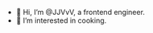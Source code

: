 - 👋 Hi, I’m @JJVvV, a frontend engineer.
- 👀 I’m interested in cooking.
<!---
JJVvV/JJVvV is a ✨ special ✨ repository because its `README.md` (this file) appears on your GitHub profile.
You can click the Preview link to take a look at your changes.
--->
